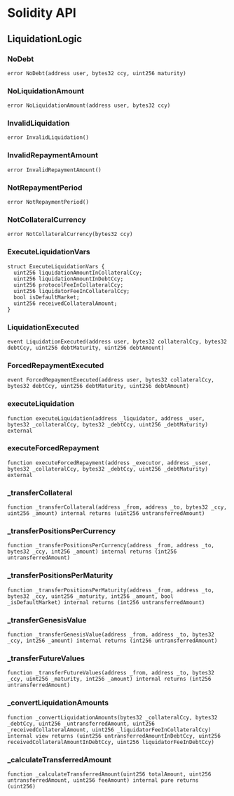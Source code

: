 # Solidity API

## LiquidationLogic

### NoDebt

```solidity
error NoDebt(address user, bytes32 ccy, uint256 maturity)
```

### NoLiquidationAmount

```solidity
error NoLiquidationAmount(address user, bytes32 ccy)
```

### InvalidLiquidation

```solidity
error InvalidLiquidation()
```

### InvalidRepaymentAmount

```solidity
error InvalidRepaymentAmount()
```

### NotRepaymentPeriod

```solidity
error NotRepaymentPeriod()
```

### NotCollateralCurrency

```solidity
error NotCollateralCurrency(bytes32 ccy)
```

### ExecuteLiquidationVars

```solidity
struct ExecuteLiquidationVars {
  uint256 liquidationAmountInCollateralCcy;
  uint256 liquidationAmountInDebtCcy;
  uint256 protocolFeeInCollateralCcy;
  uint256 liquidatorFeeInCollateralCcy;
  bool isDefaultMarket;
  uint256 receivedCollateralAmount;
}
```

### LiquidationExecuted

```solidity
event LiquidationExecuted(address user, bytes32 collateralCcy, bytes32 debtCcy, uint256 debtMaturity, uint256 debtAmount)
```

### ForcedRepaymentExecuted

```solidity
event ForcedRepaymentExecuted(address user, bytes32 collateralCcy, bytes32 debtCcy, uint256 debtMaturity, uint256 debtAmount)
```

### executeLiquidation

```solidity
function executeLiquidation(address _liquidator, address _user, bytes32 _collateralCcy, bytes32 _debtCcy, uint256 _debtMaturity) external
```

### executeForcedRepayment

```solidity
function executeForcedRepayment(address _executor, address _user, bytes32 _collateralCcy, bytes32 _debtCcy, uint256 _debtMaturity) external
```

### _transferCollateral

```solidity
function _transferCollateral(address _from, address _to, bytes32 _ccy, uint256 _amount) internal returns (uint256 untransferredAmount)
```

### _transferPositionsPerCurrency

```solidity
function _transferPositionsPerCurrency(address _from, address _to, bytes32 _ccy, int256 _amount) internal returns (int256 untransferredAmount)
```

### _transferPositionsPerMaturity

```solidity
function _transferPositionsPerMaturity(address _from, address _to, bytes32 _ccy, uint256 _maturity, int256 _amount, bool _isDefaultMarket) internal returns (int256 untransferredAmount)
```

### _transferGenesisValue

```solidity
function _transferGenesisValue(address _from, address _to, bytes32 _ccy, int256 _amount) internal returns (int256 untransferredAmount)
```

### _transferFutureValues

```solidity
function _transferFutureValues(address _from, address _to, bytes32 _ccy, uint256 _maturity, int256 _amount) internal returns (int256 untransferredAmount)
```

### _convertLiquidationAmounts

```solidity
function _convertLiquidationAmounts(bytes32 _collateralCcy, bytes32 _debtCcy, uint256 _untransferredAmount, uint256 _receivedCollateralAmount, uint256 _liquidatorFeeInCollateralCcy) internal view returns (uint256 untransferredAmountInDebtCcy, uint256 receivedCollateralAmountInDebtCcy, uint256 liquidatorFeeInDebtCcy)
```

### _calculateTransferredAmount

```solidity
function _calculateTransferredAmount(uint256 totalAmount, uint256 untransferredAmount, uint256 feeAmount) internal pure returns (uint256)
```

